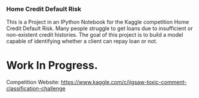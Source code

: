 ### Home Credit Default Risk
This is a Project in an IPython Notebook for the Kaggle competition Home Credit Default Risk. 
Many people struggle to get loans due to insufficient or non-existent credit histories. 
The goal of this project is to build a model capable of identifying whether a client can repay loan or not.

# Work In Progress.

Competition Website: https://www.kaggle.com/c/jigsaw-toxic-comment-classification-challenge
